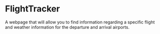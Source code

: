 # FlightTracker
A webpage that will allow you to find information regarding a specific flight and weather information for the departure and arrival airports.
